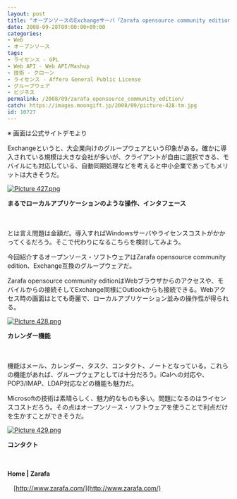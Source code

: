 ```yaml
---
layout: post
title: "オープンソースのExchangeサーバ「Zarafa opensource community edition」"
date: 2008-09-28T09:00:00+09:00
categories:
- Web
- オープンソース
tags: 
- ライセンス - GPL
- Web API - Web API/Mashup
- 技術 - クローン
- ライセンス - Affero General Public License
- グループウェア
- ビジネス
permalink: /2008/09/zarafa_opensource_community_edition/
catch: https://images.moongift.jp/2008/09/picture-428-tm.jpg
id: 10727
---
```

※ 画面は公式サイトデモより

  

Exchangeというと、大企業向けのグループウェアという印象がある。確かに導入されている規模は大きな会社が多いが、クライアントが自由に選択できる、モバイルにも対応している、自動同期処理などを考えると中小企業であってもメリットは大きそうだ。

  

[![Picture 427.png](https://images.moongift.jp/2008/09/picture-427-tm.jpg)](https://images.moongift.jp/2008/09/picture-427.jpg)

  

**まるでローカルアプリケーションのような操作、インタフェース**

  

　

  

とは言え問題は金額だ。導入すればWindowsサーバやライセンスコストがかかってくるだろう。そこで代わりになるこちらを検討してみよう。

  

今回紹介するオープンソース・ソフトウェアはZarafa opensource community edition、Exchange互換のグループウェアだ。

  
  
<!--more-->  

Zarafa opensource community editionはWebブラウザからのアクセスや、モバイルからの接続そしてExchange同様にOutlookからも接続できる。Webアクセス時の画面はとても奇麗で、ローカルアプリケーション並みの操作性が得られる。

  

[![Picture 428.png](https://images.moongift.jp/2008/09/picture-428-tm.jpg)](https://images.moongift.jp/2008/09/picture-428.jpg)  
  
**カレンダー機能**

  

　

  

機能はメール、カレンダー、タスク、コンタクト、ノートとなっている。これらの機能があれば、グループウェアとしては十分だろう。iCalへの対応や、POP3/IMAP、LDAP対応などの機能も魅力だ。

  

Microsoftの技術は素晴らしく、魅力的なものも多い。問題になるのはライセンスコストだろう。その点はオープンソース・ソフトウェアを使うことで利点だけを生かすことができそうだ。

  

[![Picture 429.png](https://images.moongift.jp/2008/09/picture-429-tm.jpg)](https://images.moongift.jp/2008/09/picture-429.jpg)  
  
**コンタクト**

  

　

  

**Home | Zarafa**  
  
　[http://www.zarafa.com/](http://www.zarafa.com/)

  
